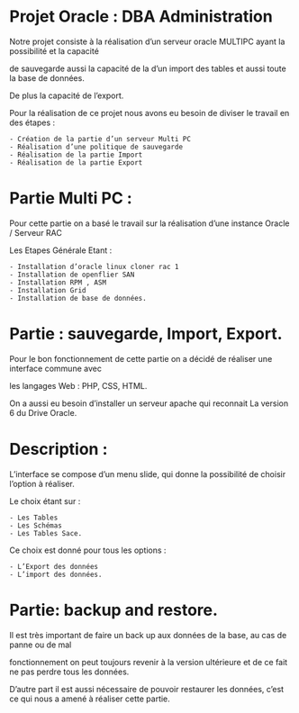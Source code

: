 # Projet Oracle : DBA Administration

 Notre projet consiste à la réalisation d’un serveur oracle MULTIPC ayant la possibilité et la capacité 

de sauvegarde aussi la capacité de la d’un import des tables et aussi toute la base de données. 

De plus la capacité de l’export.

Pour la réalisation de ce projet nous avons eu besoin de diviser le travail en des étapes :

    - Création de la partie d’un serveur Multi PC
    - Réalisation d’une politique de sauvegarde
    - Réalisation de la partie Import
    - Réalisation de la partie Export

# Partie Multi PC :

Pour cette partie on a basé le travail sur la réalisation d’une instance Oracle / Serveur RAC 

Les Etapes Générale Etant :
  
    - Installation d’oracle linux cloner rac 1
    - Installation de openflier SAN
    - Installation RPM , ASM
    - Installation Grid
    - Installation de base de données.
  
# Partie : sauvegarde, Import, Export.

Pour le bon fonctionnement de cette partie on a décidé de réaliser une interface commune avec 

les langages Web : PHP, CSS, HTML.

On a aussi eu besoin d’installer un serveur apache qui reconnait La version 6 du Drive Oracle.

# Description :

L’interface se compose d’un menu slide, qui donne la possibilité de choisir l’option à réaliser.

Le choix étant sur :

    - Les Tables
    - Les Schémas
    - Les Tables Sace.
  
Ce choix est donné pour tous les options :
    
    - L’Export des données 
    - L’import des données.
     
# Partie: backup and restore.

Il est très important de faire un back up aux données de la base, au cas de panne ou de mal 

fonctionnement on peut toujours revenir à la version ultérieure et de ce fait ne pas perdre tous les données.

D’autre part il est aussi nécessaire de pouvoir restaurer les données, c’est ce qui nous a amené à réaliser cette partie.
